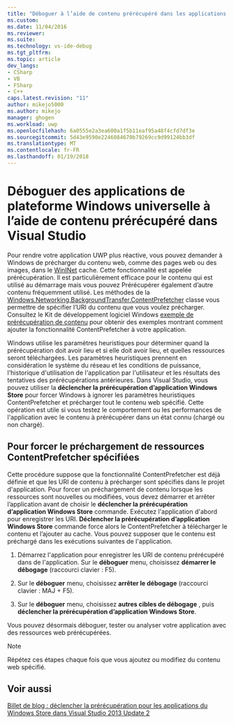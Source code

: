 ```yaml
---
title: "Déboguer à l’aide de contenu prérécupéré dans les applications UWP | Documents Microsoft"
ms.custom: 
ms.date: 11/04/2016
ms.reviewer: 
ms.suite: 
ms.technology: vs-ide-debug
ms.tgt_pltfrm: 
ms.topic: article
dev_langs:
- CSharp
- VB
- FSharp
- C++
caps.latest.revision: "11"
author: mikejo5000
ms.author: mikejo
manager: ghogen
ms.workload: uwp
ms.openlocfilehash: 6a0555e2a3ea600a1f5b11eaf95a48f4cfd7df3e
ms.sourcegitcommit: 5d43e9590e2246084670b79269cc9d99124bb3df
ms.translationtype: MT
ms.contentlocale: fr-FR
ms.lasthandoff: 01/19/2018
---
```

# <a name="debug-uwp-apps-using-prefetched-content-in-visual-studio"></a>Déboguer des applications de plateforme Windows universelle à l’aide de contenu prérécupéré dans Visual Studio
  
 Pour rendre votre application UWP plus réactive, vous pouvez demander à Windows de précharger du contenu web, comme des pages web ou des images, dans le [WinINet](http://msdn.microsoft.com/library/0a06f2af-957a-4dff-a8cc-187370181b5c) cache. Cette fonctionnalité est appelée prérécupération. Il est particulièrement efficace pour le contenu qui est utilisé au démarrage mais vous pouvez Prérécupérer également d’autre contenu fréquemment utilisé. Les méthodes de la [Windows.Networking.BackgroundTransfer.ContentPrefetcher](/uwp/api/Windows.Networking.BackgroundTransfer.ContentPrefetcher) classe vous permettre de spécifier l’URI du contenu que vous voulez précharger. Consultez le Kit de développement logiciel Windows [exemple de prérécupération de contenu](http://code.msdn.microsoft.com/windowsapps/ContentPrefetcher-Sample-432c8309) pour obtenir des exemples montrant comment ajouter la fonctionnalité ContentPrefetcher à votre application.  
  
 Windows utilise les paramètres heuristiques pour déterminer quand la prérécupération doit avoir lieu et si elle doit avoir lieu, et quelles ressources seront téléchargées. Les paramètres heuristiques prennent en considération le système du réseau et les conditions de puissance, l'historique d'utilisation de l'application par l'utilisateur et les résultats des tentatives des prérécupérations antérieures. Dans Visual Studio, vous pouvez utiliser la **déclencher la prérécupération d’application Windows Store** pour forcer Windows à ignorer les paramètres heuristiques ContentPrefetcher et précharger tout le contenu web spécifié. Cette opération est utile si vous testez le comportement ou les performances de l'application avec le contenu à prérécupérer dans un état connu (chargé ou non chargé).  
  
## <a name="to-force-preloading-of-contentprefetcher-specified-resources"></a>Pour forcer le préchargement de ressources ContentPrefetcher spécifiées  
 Cette procédure suppose que la fonctionnalité ContentPrefetcher est déjà définie et que les URI de contenu à précharger sont spécifiés dans le projet d'application. Pour forcer un préchargement de contenu lorsque les ressources sont nouvelles ou modifiées, vous devez démarrer et arrêter l’application avant de choisir le **déclencher la prérécupération d’application Windows Store** commande. Exécutez l'application d'abord pour enregistrer les URI. **Déclencher la prérécupération d’application Windows Store** commande force alors le ContentPrefetcher à télécharger le contenu et l’ajouter au cache. Vous pouvez supposer que le contenu est préchargé dans les exécutions suivantes de l'application.  
  
1.  Démarrez l'application pour enregistrer les URI de contenu prérécupéré dans de l'application. Sur le **déboguer** menu, choisissez **démarrer le débogage** (raccourci clavier : F5).  
  
2.  Sur le **déboguer** menu, choisissez **arrêter le débogage** (raccourci clavier : MAJ + F5).  
  
3.  Sur le **déboguer** menu, choisissez **autres cibles de débogage** , puis **déclencher la prérécupération d’application Windows Store**.  
  
 Vous pouvez désormais déboguer, tester ou analyser votre application avec des ressources web prérécupérées.  
  
> [!NOTE]
>  Répétez ces étapes chaque fois que vous ajoutez ou modifiez du contenu web spécifié.  
  
## <a name="see-also"></a>Voir aussi  
 [Billet de blog : déclencher la prérécupération pour les applications du Windows Store dans Visual Studio 2013 Update 2](http://blogs.msdn.com/b/visualstudioalm/archive/2014/02/06/triggering-prefetch-for-windows-store-apps-in-visual-studio-2013-update-2.aspx)